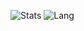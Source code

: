 ![Stats](https://github-readme-stats.vercel.app/api?username=yanyiwu&hide=contribs&show_icons=true)
![Lang](https://github-readme-stats.vercel.app/api/top-langs/?username=yanyiwu&layout=compact&hide_title=true)
